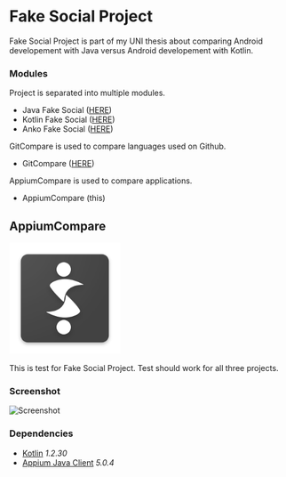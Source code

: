# Fake Social Project
Fake Social Project is part of my UNI thesis about comparing Android developement with Java versus Android developement with Kotlin.

### Modules
Project is separated into multiple modules.
- Java Fake Social ([HERE](https://github.com/SlickBot/JavaFakeSocial/))
- Kotlin Fake Social ([HERE](https://github.com/SlickBot/KotlinFakeSocial/))
- Anko Fake Social ([HERE](https://github.com/SlickBot/AnkoFakeSocial/))

GitCompare is used to compare languages used on Github.
- GitCompare ([HERE](https://github.com/SlickBot/GitCompare/))

AppiumCompare is used to compare applications.
- AppiumCompare (this)

## AppiumCompare
<img src="screenshot/logo.png" height="200" alt="Logo"/>

This is test for Fake Social Project. Test should work for all three projects.

### Screenshot
<img src="screenshot/screenshot.gif" height="375" alt="Screenshot"/>

### Dependencies
- [Kotlin](https://github.com/JetBrains/kotlin)
*1.2.30*
- [Appium Java Client](https://github.com/appium/java-client)
*5.0.4*